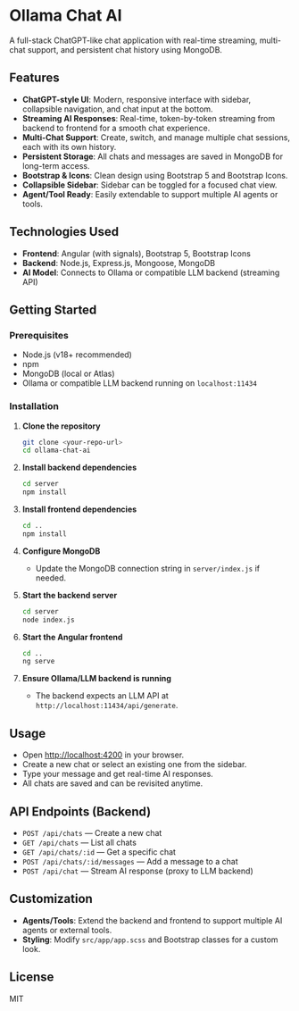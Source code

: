 # Ollama Chat AI

A full-stack ChatGPT-like chat application with real-time streaming, multi-chat support, and persistent chat history using MongoDB.

## Features

- **ChatGPT-style UI**: Modern, responsive interface with sidebar, collapsible navigation, and chat input at the bottom.
- **Streaming AI Responses**: Real-time, token-by-token streaming from backend to frontend for a smooth chat experience.
- **Multi-Chat Support**: Create, switch, and manage multiple chat sessions, each with its own history.
- **Persistent Storage**: All chats and messages are saved in MongoDB for long-term access.
- **Bootstrap & Icons**: Clean design using Bootstrap 5 and Bootstrap Icons.
- **Collapsible Sidebar**: Sidebar can be toggled for a focused chat view.
- **Agent/Tool Ready**: Easily extendable to support multiple AI agents or tools.

## Technologies Used

- **Frontend**: Angular (with signals), Bootstrap 5, Bootstrap Icons
- **Backend**: Node.js, Express.js, Mongoose, MongoDB
- **AI Model**: Connects to Ollama or compatible LLM backend (streaming API)

## Getting Started

### Prerequisites
- Node.js (v18+ recommended)
- npm
- MongoDB (local or Atlas)
- Ollama or compatible LLM backend running on `localhost:11434`

### Installation

1. **Clone the repository**
   ```bash
   git clone <your-repo-url>
   cd ollama-chat-ai
   ```

2. **Install backend dependencies**
   ```bash
   cd server
   npm install
   ```

3. **Install frontend dependencies**
   ```bash
   cd ..
   npm install
   ```

4. **Configure MongoDB**
   - Update the MongoDB connection string in `server/index.js` if needed.

5. **Start the backend server**
   ```bash
   cd server
   node index.js
   ```

6. **Start the Angular frontend**
   ```bash
   cd ..
   ng serve
   ```

7. **Ensure Ollama/LLM backend is running**
   - The backend expects an LLM API at `http://localhost:11434/api/generate`.

## Usage

- Open [http://localhost:4200](http://localhost:4200) in your browser.
- Create a new chat or select an existing one from the sidebar.
- Type your message and get real-time AI responses.
- All chats are saved and can be revisited anytime.

## API Endpoints (Backend)

- `POST /api/chats` — Create a new chat
- `GET /api/chats` — List all chats
- `GET /api/chats/:id` — Get a specific chat
- `POST /api/chats/:id/messages` — Add a message to a chat
- `POST /api/chat` — Stream AI response (proxy to LLM backend)

## Customization

- **Agents/Tools**: Extend the backend and frontend to support multiple AI agents or external tools.
- **Styling**: Modify `src/app/app.scss` and Bootstrap classes for a custom look.

## License

MIT
